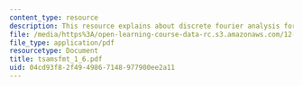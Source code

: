 ```yaml
---
content_type: resource
description: This resource explains about discrete fourier analysis for a problem.
file: /media/https%3A/open-learning-course-data-rc.s3.amazonaws.com/12-864-inference-from-data-and-models-spring-2005/04cd93f82f4949867148977900ee2a11_tsamsfmt_1_6.pdf
file_type: application/pdf
resourcetype: Document
title: tsamsfmt_1_6.pdf
uid: 04cd93f8-2f49-4986-7148-977900ee2a11
---
```

